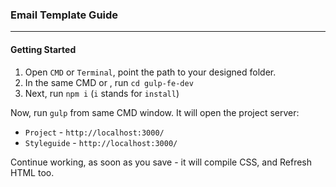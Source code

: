 ### Email Template Guide
---

#### Getting Started

1. Open `CMD` or `Terminal`, point the path to your designed folder.
2. In the same CMD or , run `cd gulp-fe-dev`
3. Next, run `npm i` (`i` stands for `install`)
 
Now, run `gulp` from same CMD window. It will open the project server: 
- `Project` - `http://localhost:3000/`
- `Styleguide` - `http://localhost:3000/`

Continue working, as soon as you save - it will compile CSS, and Refresh HTML too.





